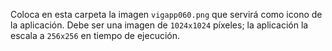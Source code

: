 Coloca en esta carpeta la imagen `vigapp060.png` que servirá como icono de la aplicación.
Debe ser una imagen de `1024x1024` píxeles; la aplicación la escala a `256x256` en tiempo de ejecución.
